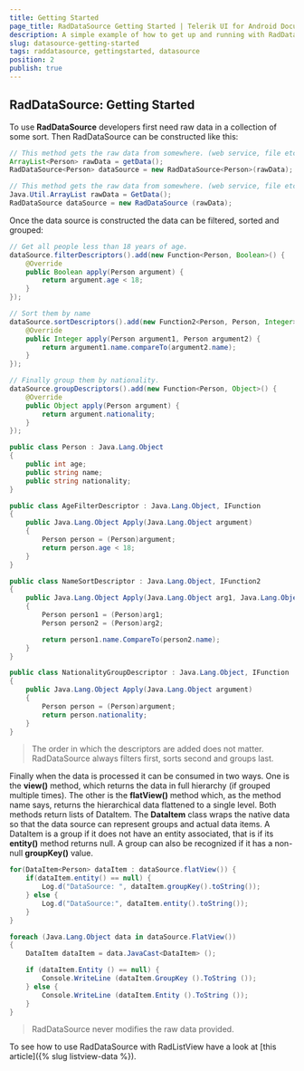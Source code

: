```yaml
---
title: Getting Started
page_title: RadDataSource Getting Started | Telerik UI for Android Documentation
description: A simple example of how to get up and running with RadDataSource.
slug: datasource-getting-started
tags: raddatasource, gettingstarted, datasource
position: 2
publish: true
---
```


## RadDataSource: Getting Started

To use **RadDataSource** developers first need raw data in a collection of some sort. Then RadDataSource can be constructed like this:

```Java
// This method gets the raw data from somewhere. (web service, file etc.)
ArrayList<Person> rawData = getData(); 
RadDataSource<Person> dataSource = new RadDataSource<Person>(rawData);
```
```C#
// This method gets the raw data from somewhere. (web service, file etc.)
Java.Util.ArrayList rawData = GetData();
RadDataSource dataSource = new RadDataSource (rawData);
```

Once the data source is constructed the data can be filtered, sorted and grouped:

```Java
// Get all people less than 18 years of age.
dataSource.filterDescriptors().add(new Function<Person, Boolean>() {
	@Override
	public Boolean apply(Person argument) {
		return argument.age < 18;
	}
});

// Sort them by name
dataSource.sortDescriptors().add(new Function2<Person, Person, Integer>() {
	@Override
	public Integer apply(Person argument1, Person argument2) {
		return argument1.name.compareTo(argument2.name);
	}
});

// Finally group them by nationality.
dataSource.groupDescriptors().add(new Function<Person, Object>() {
	@Override
	public Object apply(Person argument) {
		return argument.nationality;
	}
});
```

```C#
public class Person : Java.Lang.Object
{
	public int age;
	public string name;
	public string nationality;
}

public class AgeFilterDescriptor : Java.Lang.Object, IFunction
{
	public Java.Lang.Object Apply(Java.Lang.Object argument)
	{
		Person person = (Person)argument;
		return person.age < 18;
	}
}

public class NameSortDescriptor : Java.Lang.Object, IFunction2
{
	public Java.Lang.Object Apply(Java.Lang.Object arg1, Java.Lang.Object arg2)
	{
		Person person1 = (Person)arg1;
		Person person2 = (Person)arg2;

		return person1.name.CompareTo(person2.name);
	}
}

public class NationalityGroupDescriptor : Java.Lang.Object, IFunction
{
	public Java.Lang.Object Apply(Java.Lang.Object argument)
	{
		Person person = (Person)argument;
		return person.nationality;
	}
}
```

>The order in which the descriptors are added does not matter. RadDataSource always filters first, sorts second and groups last.

Finally when the data is processed it can be consumed in two ways. One is the **view()** method, which returns the data in full hierarchy (if grouped multiple times). The other is the **flatView()** method which,
as the method name says, returns the hierarchical data flattened to a single level. Both methods return lists of DataItem<Person>. The **DataItem** class wraps the native data so that the data source can represent 
groups and actual data items. A DataItem<Person> is a group if it does not have an entity associated, that is if its **entity()** method returns null. A group can also be recognized if it has a non-null **groupKey()** value.

```Java
for(DataItem<Person> dataItem : dataSource.flatView()) {
	if(dataItem.entity() == null) {
		Log.d("DataSource: ", dataItem.groupKey().toString());
	} else {
		Log.d("DataSource:", dataItem.entity().toString());
	}
}
```

```C#
foreach (Java.Lang.Object data in dataSource.FlatView()) 
{
	DataItem dataItem = data.JavaCast<DataItem> ();

	if (dataItem.Entity () == null) {
		Console.WriteLine (dataItem.GroupKey ().ToString ());
	} else {
		Console.WriteLine (dataItem.Entity ().ToString ());
	}
}
```

>RadDataSource never modifies the raw data provided.

To see how to use RadDataSource with RadListView have a look at [this article]({% slug listview-data %}).